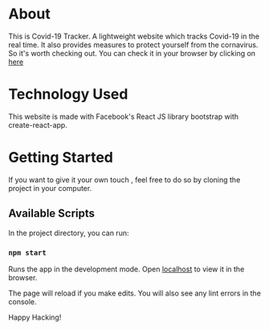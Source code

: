 # About

This is Covid-19 Tracker. A lightweight website which tracks Covid-19 in the real time. It also provides measures to protect yourself from the cornavirus. So it's worth checking out. You can check it in your browser by clicking on [here](https://himanshu12345yadav.github.io/Coronavirus-Tracker/)

# Technology Used

This website is made with Facebook's React JS library bootstrap with create-react-app.

# Getting Started

If you want to give it your own touch , feel free to do so by cloning the project in your computer.

## Available Scripts

In the project directory, you can run:

### `npm start`

Runs the app in the development mode. Open [localhost](http://localhost:3000) to view it in the browser.

The page will reload if you make edits. You will also see any lint errors in the console.

Happy Hacking!
